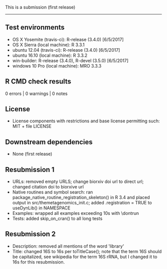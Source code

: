 This is a submission (first release)

---

## Test environments
* OS X Yosemite (travis-ci): R-release (3.4.0) [6/5/2017]
* OS X Sierra (local machine): R 3.3.1
* ubuntu 12.04 (travis-ci): R-release (3.4.0) [6/5/2017]
* ubuntu 16.10 (local machine): R 3.3.2 
* win-builder: R-release (3.4.0), R-devel (3.5.0) [6/5/2017]
* windows 10 Pro (local machine): MRO 3.3.3

## R CMD check results

0 errors | 0 warnings | 0 notes

## License 

* License components with restrictions and base license permitting such:
  MIT + file LICENSE
  
## Downstream dependencies

* None (first release)

## Resubmission 1

* URLs: removed empty URLS; change biorxiv doi url to direct url; changed citation doi to biorxive url
* Native routines and symbol search: ran package_native_routine_registration_skeleton() in R 3.4 and
  placed output in src/themetagenomics_init.c; added .registration = TRUE to useDynLib() in NAMESPACE
* Examples: wrapped all examples exceeding 10s with \dontrun
* Tests: added skip_on_cran() to all long tests

## Resubmission 2

* Description: removed all mentions of the word 'library'
* Title: changed 16S to 16s per toTitleCase(); note that the term 16S should be capitalized, see wikipedia
  for the term 16S rRNA, but I changed it to 16s for this resubmission.
